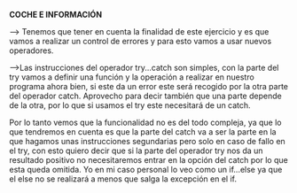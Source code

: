 **COCHE E INFORMACIÓN** 

--> Tenemos que tener en cuenta la finalidad de este ejercicio y es que vamos a realizar un control de errores y para esto vamos a usar nuevos operadores. 

-->Las instrucciones del operador try...catch son simples, con la parte del try vamos a definir una función y la operación a realizar en nuestro programa ahora bien, si este da un error este será recogido por la otra parte del operador catch. Aprovecho para decir también que una parte depende de la otra, por lo que si usamos el try este necesitará de un catch.

Por lo tanto vemos que la funcionalidad no es del todo compleja, ya que lo que tendremos  en cuenta es que la parte del catch va a ser la parte en la que hagamos unas instrucciones segundarias pero solo en caso de fallo en el try, con esto quiero decir que si la parte del operador try nos da un resultado positivo no necesitaremos entrar en la opción del catch por lo que esta queda omitida. Yo en mi caso personal lo veo como un if...else ya que el else no se realizará a menos que salga la excepción en el if.